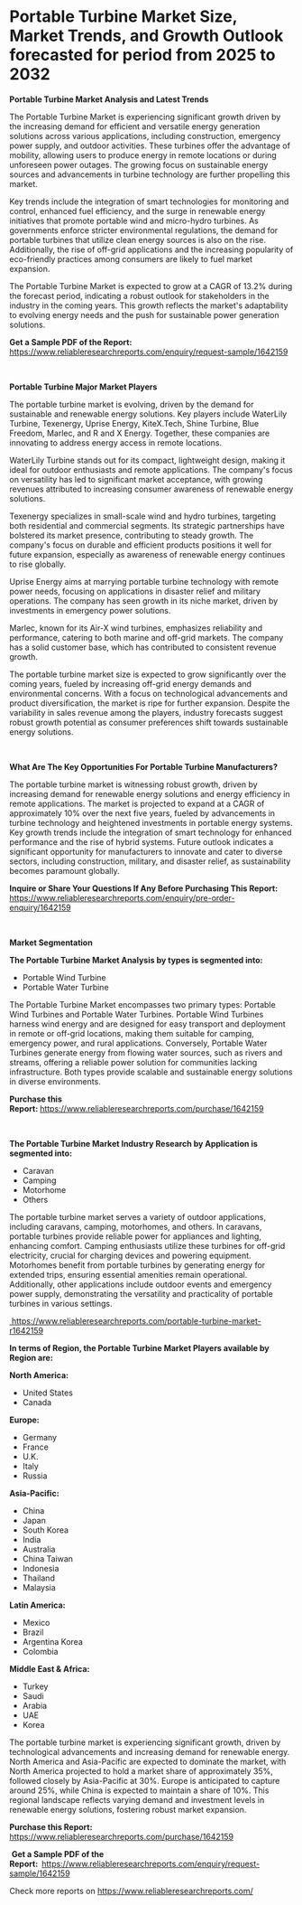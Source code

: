 <p><h1>Portable Turbine Market Size, Market Trends, and Growth Outlook forecasted for period from 2025 to 2032</h1></p><p><strong>Portable Turbine Market Analysis and Latest Trends</strong></p>
<p><p>The Portable Turbine Market is experiencing significant growth driven by the increasing demand for efficient and versatile energy generation solutions across various applications, including construction, emergency power supply, and outdoor activities. These turbines offer the advantage of mobility, allowing users to produce energy in remote locations or during unforeseen power outages. The growing focus on sustainable energy sources and advancements in turbine technology are further propelling this market.</p><p>Key trends include the integration of smart technologies for monitoring and control, enhanced fuel efficiency, and the surge in renewable energy initiatives that promote portable wind and micro-hydro turbines. As governments enforce stricter environmental regulations, the demand for portable turbines that utilize clean energy sources is also on the rise. Additionally, the rise of off-grid applications and the increasing popularity of eco-friendly practices among consumers are likely to fuel market expansion.</p><p>The Portable Turbine Market is expected to grow at a CAGR of 13.2% during the forecast period, indicating a robust outlook for stakeholders in the industry in the coming years. This growth reflects the market's adaptability to evolving energy needs and the push for sustainable power generation solutions.</p></p>
<p><strong>Get a Sample PDF of the Report:&nbsp;</strong> <a href="https://www.reliableresearchreports.com/enquiry/request-sample/1642159?utm_campaign=2275&utm_medium=2&utm_source=Github&utm_content=ia&utm_term=11042025&utm_id=portable-turbine">https://www.reliableresearchreports.com/enquiry/request-sample/1642159</a></p>
<p>&nbsp;</p>
<p><strong>Portable Turbine Major Market Players</strong></p>
<p><p>The portable turbine market is evolving, driven by the demand for sustainable and renewable energy solutions. Key players include WaterLily Turbine, Texenergy, Uprise Energy, KiteX.Tech, Shine Turbine, Blue Freedom, Marlec, and R and X Energy. Together, these companies are innovating to address energy access in remote locations.</p><p>WaterLily Turbine stands out for its compact, lightweight design, making it ideal for outdoor enthusiasts and remote applications. The company's focus on versatility has led to significant market acceptance, with growing revenues attributed to increasing consumer awareness of renewable energy solutions.</p><p>Texenergy specializes in small-scale wind and hydro turbines, targeting both residential and commercial segments. Its strategic partnerships have bolstered its market presence, contributing to steady growth. The company's focus on durable and efficient products positions it well for future expansion, especially as awareness of renewable energy continues to rise globally.</p><p>Uprise Energy aims at marrying portable turbine technology with remote power needs, focusing on applications in disaster relief and military operations. The company has seen growth in its niche market, driven by investments in emergency power solutions.</p><p>Marlec, known for its Air-X wind turbines, emphasizes reliability and performance, catering to both marine and off-grid markets. The company has a solid customer base, which has contributed to consistent revenue growth.</p><p>The portable turbine market size is expected to grow significantly over the coming years, fueled by increasing off-grid energy demands and environmental concerns. With a focus on technological advancements and product diversification, the market is ripe for further expansion. Despite the variability in sales revenue among the players, industry forecasts suggest robust growth potential as consumer preferences shift towards sustainable energy solutions.</p></p>
<p>&nbsp;</p>
<p><strong>What Are The Key Opportunities For Portable Turbine Manufacturers?</strong></p>
<p><p>The portable turbine market is witnessing robust growth, driven by increasing demand for renewable energy solutions and energy efficiency in remote applications. The market is projected to expand at a CAGR of approximately 10% over the next five years, fueled by advancements in turbine technology and heightened investments in portable energy systems. Key growth trends include the integration of smart technology for enhanced performance and the rise of hybrid systems. Future outlook indicates a significant opportunity for manufacturers to innovate and cater to diverse sectors, including construction, military, and disaster relief, as sustainability becomes paramount globally.</p></p>
<p><strong>Inquire or Share Your Questions If Any Before Purchasing This Report:</strong> <a href="https://www.reliableresearchreports.com/enquiry/pre-order-enquiry/1642159?utm_campaign=2275&utm_medium=2&utm_source=Github&utm_content=ia&utm_term=11042025&utm_id=portable-turbine">https://www.reliableresearchreports.com/enquiry/pre-order-enquiry/1642159</a></p>
<p>&nbsp;</p>
<p><strong>Market Segmentation</strong></p>
<p><strong>The Portable Turbine Market Analysis by types is segmented into:</strong></p>
<p><ul><li>Portable Wind Turbine</li><li>Portable Water Turbine</li></ul></p>
<p><p>The Portable Turbine Market encompasses two primary types: Portable Wind Turbines and Portable Water Turbines. Portable Wind Turbines harness wind energy and are designed for easy transport and deployment in remote or off-grid locations, making them suitable for camping, emergency power, and rural applications. Conversely, Portable Water Turbines generate energy from flowing water sources, such as rivers and streams, offering a reliable power solution for communities lacking infrastructure. Both types provide scalable and sustainable energy solutions in diverse environments.</p></p>
<p><strong>Purchase this Report:&nbsp;</strong><a href="https://www.reliableresearchreports.com/purchase/1642159?utm_campaign=2275&utm_medium=2&utm_source=Github&utm_content=ia&utm_term=11042025&utm_id=portable-turbine">https://www.reliableresearchreports.com/purchase/1642159</a></p>
<p>&nbsp;</p>
<p><strong>The Portable Turbine Market Industry Research by Application is segmented into:</strong></p>
<p><ul><li>Caravan</li><li>Camping</li><li>Motorhome</li><li>Others</li></ul></p>
<p><p>The portable turbine market serves a variety of outdoor applications, including caravans, camping, motorhomes, and others. In caravans, portable turbines provide reliable power for appliances and lighting, enhancing comfort. Camping enthusiasts utilize these turbines for off-grid electricity, crucial for charging devices and powering equipment. Motorhomes benefit from portable turbines by generating energy for extended trips, ensuring essential amenities remain operational. Additionally, other applications include outdoor events and emergency power supply, demonstrating the versatility and practicality of portable turbines in various settings.</p></p>
<p><a href="https://www.reliableresearchreports.com/portable-turbine-market-r1642159?utm_campaign=2275&utm_medium=2&utm_source=Github&utm_content=ia&utm_term=11042025&utm_id=portable-turbine">&nbsp;https://www.reliableresearchreports.com/portable-turbine-market-r1642159</a></p>
<p><strong>In terms of Region, the Portable Turbine Market Players available by Region are:</strong></p>
<p>
    <p> <strong> North America: </strong>
        <ul>
            <li>United States</li>
            <li>Canada</li>
        </ul>
        </p> 
    <p> <strong> Europe: </strong>
        <ul>
            <li>Germany</li>
            <li>France</li>
            <li>U.K.</li>
            <li>Italy</li>
            <li>Russia</li>
        </ul>
        </p> 
    <p> <strong> Asia-Pacific: </strong>
        <ul>
            <li>China</li>
            <li>Japan</li>
            <li>South Korea</li>
            <li>India</li>
            <li>Australia</li>
            <li>China Taiwan</li>
            <li>Indonesia</li>
            <li>Thailand</li>
            <li>Malaysia</li>
        </ul>
        </p> 
    <p> <strong> Latin America: </strong>
        <ul>
            <li>Mexico</li>
            <li>Brazil</li>
            <li>Argentina Korea</li>
            <li>Colombia</li>
        </ul>
        </p> 
    <p> <strong> Middle East & Africa: </strong>
        <ul>
            <li>Turkey</li>
            <li>Saudi</li>
            <li>Arabia</li>
            <li>UAE</li>
            <li>Korea</li>
        </ul>
    </p>
    </p>
<p><p>The portable turbine market is experiencing significant growth, driven by technological advancements and increasing demand for renewable energy. North America and Asia-Pacific are expected to dominate the market, with North America projected to hold a market share of approximately 35%, followed closely by Asia-Pacific at 30%. Europe is anticipated to capture around 25%, while China is expected to maintain a share of 10%. This regional landscape reflects varying demand and investment levels in renewable energy solutions, fostering robust market expansion.</p></p>
<p><strong>Purchase this Report: </strong><a href="https://www.reliableresearchreports.com/purchase/1642159?utm_campaign=2275&utm_medium=2&utm_source=Github&utm_content=ia&utm_term=11042025&utm_id=portable-turbine">https://www.reliableresearchreports.com/purchase/1642159</a></p>
<p>&nbsp;<strong>Get a Sample PDF of the Report:&nbsp;&nbsp;</strong><a href="https://www.reliableresearchreports.com/enquiry/request-sample/1642159?utm_campaign=2275&utm_medium=2&utm_source=Github&utm_content=ia&utm_term=11042025&utm_id=portable-turbine">https://www.reliableresearchreports.com/enquiry/request-sample/1642159</a></p>
<p><strong></strong></p>
<p>Check more reports on <a href="https://www.reliableresearchreports.com/?utm_campaign=2275&utm_medium=2&utm_source=Github&utm_content=ia&utm_term=11042025&utm_id=portable-turbine">https://www.reliableresearchreports.com/</a></p>